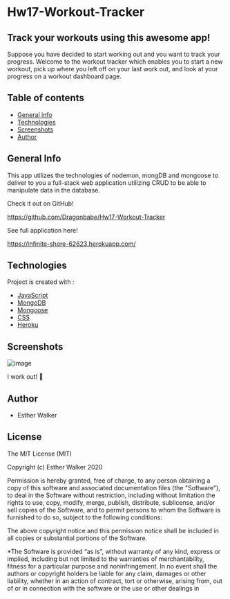 # Hw17-Workout-Tracker
## Track your workouts using this awesome app! 

Suppose you have decided to start working out and you want to track your progress. Welcome to the workout tracker which enables you to start a new workout, pick up where you left off on your last work out, and look at your progress on a workout dashboard page.

## Table of contents

- [General info](#general-info)
- [Technologies](#Technologies)
- [Screenshots](#screenshots)
- [Author](#Author)
## General Info

This app utilizes the technologies of nodemon, mongDB and mongoose to deliver to you a full-stack web application utilizing CRUD to be able to manipulate data in the database.

Check it out on GitHub! 

https://github.com/Dragonbabe/Hw17-Workout-Tracker

See full application here!

https://infinite-shore-62623.herokuapp.com/ 
## Technologies

Project is created with :

- [JavaScript](https://www.javascript.com/)
- [MongoDB](https://www.mongodb.com/)
- [Mongoose](https://blog.cloudboost.io/everything-you-need-to-know-about-mongoose-63fcf8564d52)
- [CSS](https://www.w3schools.com/css/)
- [Heroku](https://devcenter.heroku.com/articles/deploying-nodejs)
## Screenshots
![image](https://image.shutterstock.com/image-photo/woman-after-gym-workout-260nw-551042596.jpg)


I work out! :musical_note: 


## Author

- Esther Walker

## License

The MIT License (MIT)

Copyright (c) Esther Walker 2020

Permission is hereby granted, free of charge, to any person obtaining a copy
of this software and associated documentation files (the "Software"), to deal
in the Software without restriction, including without limitation the rights
to use, copy, modify, merge, publish, distribute, sublicense, and/or sell
copies of the Software, and to permit persons to whom the Software is
furnished to do so, subject to the following conditions:

The above copyright notice and this permission notice shall be included in
all copies or substantial portions of the Software.

*The Software is provided “as is”, without warranty of any kind, express or implied, including but not limited to the warranties of merchantability, fitness for a particular purpose and noninfringement. In no event shall the authors or copyright holders be liable for any claim, damages or other liability, whether in an action of contract, tort or otherwise, arising from, out of or in connection with the software or the use or other dealings in
